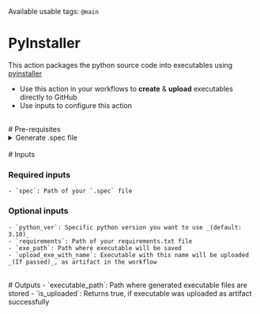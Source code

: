 Available usable tags: `@main`

# PyInstaller
This action packages the python source code into executables using [pyinstaller](https://pyinstaller.org)
  - Use this action in your workflows to **create** & **upload** executables directly to GitHub
  - Use inputs to configure this action

<br>
# Pre-requisites

  <details>
  <summary>Generate .spec file</summary>

  - Clone your repository to your PC
  - Install pyinstaller: `pip install pyinstaller`
  - Run pyinstaller to generate `.spec` file: `pyinstaller <appname>.py`
  - Modify `.spec` file according to your needs
  - Push that `.spec` file to your repo
  </details>


<br>
# Inputs

  ### Required inputs
    - `spec`: Path of your `.spec` file


  ### Optional inputs
    - `python_ver`: Specific python version you want to use _(default: 3.10)_
    - `requirements`: Path of your requirements.txt file
    - `exe_path`: Path where executable will be saved
    - `upload_exe_with_name`: Executable with this name will be uploaded _(If passed)_, as artifact in the workflow


<br>
# Outputs
  - `executable_path`: Path where generated executable files are stored
  - `is_uploaded`: Returns true, if executable was uploaded as artifact successfully
